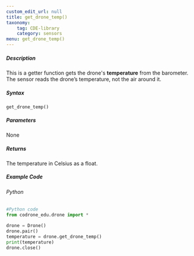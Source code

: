 ```yaml
---
custom_edit_url: null
title: get_drone_temp()
taxonomy:
    tag: CDE-library
    category: sensors
menu: get_drone_temp()
---
```


##### Description

This is a getter function gets the drone's **temperature** from the barometer.<br />
The sensor reads the drone’s temperature, not the air around it.

##### Syntax
```get_drone_temp()```

##### Parameters

None

##### Returns

The temperature in Celsius as a float.

##### Example Code
###### Python
```python
#Python code
from codrone_edu.drone import *

drone = Drone()
drone.pair()
temperature = drone.get_drone_temp()
print(temperature)
drone.close()
```